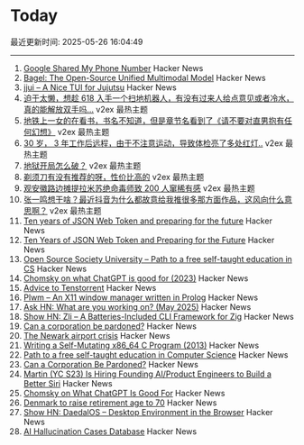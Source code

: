 # Today

最近更新时间: 2025-05-26 16:04:49

--- 
1. [Google Shared My Phone Number](https://danq.me/2025/05/21/google-shared-my-phone-number/) Hacker News
2. [Bagel: The Open-Source Unified Multimodal Model](https://bagel-ai.org/) Hacker News
3. [jjui – A Nice TUI for Jujutsu](https://github.com/idursun/jjui) Hacker News
4. [迫于太懒，想趁 618 入手一个扫地机器人，有没有过来人给点意见或者冷水，真的能解放双手吗...](https://www.v2ex.com/t/1134289) v2ex 最热主题
5. [地铁上一女的在看书，书名不知道，但是章节名看到了《请不要对直男抱有任何幻想》](https://www.v2ex.com/t/1134280) v2ex 最热主题
6. [30 岁， 3 年工作后远程，由于不注意运动，导致体检亮了多处红灯..](https://www.v2ex.com/t/1134274) v2ex 最热主题
7. [地狱开局怎么破？](https://www.v2ex.com/t/1134271) v2ex 最热主题
8. [剃须刀有没有推荐的呀，性价比高的](https://www.v2ex.com/t/1134270) v2ex 最热主题
9. [观安徽路边摊提拉米苏绝命毒师致 200 人窜稀有感](https://www.v2ex.com/t/1134267) v2ex 最热主题
10. [张一鸣想干啥？最近抖音为什么都故意给我推很多那方面作品，这风向什么意思啊？](https://www.v2ex.com/t/1134242) v2ex 最热主题
11. [Ten years of JSON Web Token and preparing for the future](https://self-issued.info/?p=2708) Hacker News
12. [Ten Years of JSON Web Token and Preparing for the Future](https://self-issued.info/?p=2708) Hacker News
13. [Open Source Society University – Path to a free self-taught education in CS](https://github.com/ossu/computer-science) Hacker News
14. [Chomsky on what ChatGPT is good for (2023)](https://chomsky.info/20230503-2/) Hacker News
15. [Advice to Tenstorrent](https://github.com/geohot/tt-tiny) Hacker News
16. [Plwm – An X11 window manager written in Prolog](https://github.com/Seeker04/plwm) Hacker News
17. [Ask HN: What are you working on? (May 2025)](https://news.ycombinator.com/item?id=44090387) Hacker News
18. [Show HN: Zli – A Batteries-Included CLI Framework for Zig](https://github.com/xcaeser/zli) Hacker News
19. [Can a corporation be pardoned?](https://papers.ssrn.com/sol3/papers.cfm?abstract_id=5202339) Hacker News
20. [The Newark airport crisis](https://www.theverge.com/planes/673462/newark-airport-delay-air-traffic-control-tracon-radar) Hacker News
21. [Writing a Self-Mutating x86_64 C Program (2013)](https://ephemeral.cx/2013/12/writing-a-self-mutating-x86_64-c-program/) Hacker News
22. [Path to a free self-taught education in Computer Science](https://github.com/ossu/computer-science) Hacker News
23. [Can a Corporation Be Pardoned?](https://papers.ssrn.com/sol3/papers.cfm?abstract_id=5202339) Hacker News
24. [Martin (YC S23) Is Hiring Founding AI/Product Engineers to Build a Better Siri](https://www.ycombinator.com/companies/martin/jobs) Hacker News
25. [Chomsky on What ChatGPT Is Good For](https://chomsky.info/20230503-2/) Hacker News
26. [Denmark to raise retirement age to 70](https://www.telegraph.co.uk/world-news/2025/05/23/denmark-raise-retirement-age-70/) Hacker News
27. [Show HN: DaedalOS – Desktop Environment in the Browser](https://github.com/DustinBrett/daedalOS) Hacker News
28. [AI Hallucination Cases Database](https://www.damiencharlotin.com/hallucinations/) Hacker News
